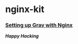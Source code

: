 # nginx-kit

### [Setting up Grav with Nginx](https://github.com/abrarShariar/nginx-kit/tree/master/grav)



***Happy Hacking***
